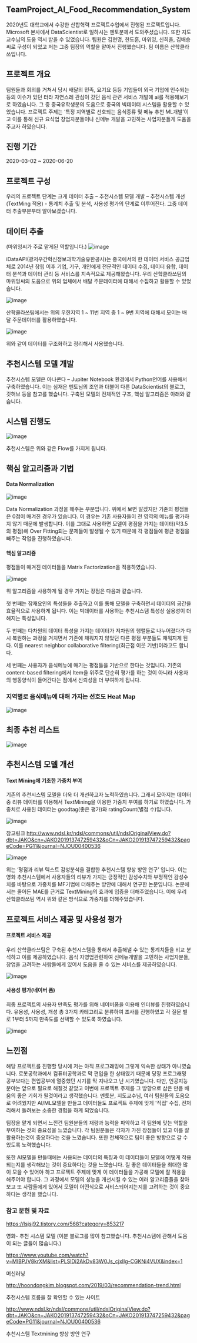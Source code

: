 ## TeamProject_AI_Food_Recommendation_System

2020년도 대학교에서 수강한 산합혁력 프로젝트수업에서 진행된 프로젝트입니다. Microsoft 본사에서 DataScientist로 일하시는 멘토분께서 도와주셨습니다. 또한 지도 교수님의 도움 역시 받을 수 있었습니다. 팀원은 김현명, 한도훈, 마위잉, 신희을, 김배승씨로 구성이 되었고 저는 그중 팀장의 역할을 맡아서 진행했습니다. 팀 이름은 산학클라쓰입니다.


## 프로젝트 개요

  팀원들과 회의를 거쳐서 당시 배달의 민족, 요기요 등등 기업들이 외국 기업에 인수되는 등의 이슈가 있던 터라 자연스레 관심이 갔던 음식 관련 서비스 개발에 ai를 적용해보기로 하였습니다. 그 중 중국유학생분의 도움으로 중국의 빅데이터 시스템을 활용할 수 있었습니다. 프로젝트 주제는 ‘특정 지역별로 선호되는 음식종류 및 메뉴 추천 ML개발’이고 이를 통해 신규 요식업 창업자분들이나 신메뉴 개발을 고민하는 사업자분들게 도움을 주고자 하였습니다.


## 진행 기간
2020-03-02 ~ 2020-06-20


## 프로젝트 구성

 우리의 프로젝트 단계는 크게 데이터 추출 – 추천시스템 모델 개발 – 추천시스템 개선(TextMing 적용) - 통계치 추출 및 분석, 사용성 평가의 단계로 이루어진다.
그중 데이터 추출부분부터 알아보겠습니다.

## 데이터 추출
(마위잉씨가 주로 맡게된 역할입니다.)
![image](https://user-images.githubusercontent.com/44837403/115152128-d1d1bc80-a0aa-11eb-858d-6159df836203.png)

iDataAPI(광저우간혁신정보과학기술유한공사)는 중국에서의 한 데이터 서비스 공급업체로 2014년 창립 이후 기업, 기구, 개인에게 전문적인 데이터 수집, 데이터 융합, 데이터 분석과 데이터 관리 등 서비스를 지속적으로 제공해왔습니다. 우리 산학클라쓰팀의 마위잉씨의 도움으로 위의 업체에서 배달 주문데이터에 대해서 수집하고 활용할 수 있었습니다.

 ![image](https://user-images.githubusercontent.com/44837403/120885843-fadfe980-c625-11eb-867e-6a8e50857d6c.png)

 산학클라쓰팀에서는 위의 우한지역 1 ~ 11번 지역 중 1 ~ 9번 지역에 대해서 모이는 배달 주문데이터를 활용하였습니다. 

![image](https://user-images.githubusercontent.com/44837403/115152381-cf239700-a0ab-11eb-88a5-b8a962dbb7d0.png)


위와 같이 데이터를 구조화하고 정리해서 사용했습니다.

## 추천시스템 모델 개발

 추천시스템 모델은 아나콘다 – Jupiter Notebook 환경에서 Python언어를 사용해서 구축하였습니다. 이는 심재은 멘토님의 조언과 더불어 다른 DataScientist의 블로그, 깃허브 등을 참고를 했습니다. 구축된 모델의 전체적인 구조, 핵심 알고리즘은 아래와 같습니다. 


## 시스템 진행도

![image](https://user-images.githubusercontent.com/44837403/121030985-edbd2900-c7e4-11eb-9096-1f9d5ac6229c.png)

추천시스템은 위와 같은 Flow를 가지게 됩니다.


## 핵심 알고리즘과 기법

#### Data Normalization
![image](https://user-images.githubusercontent.com/44837403/121035624-062f4280-c7e9-11eb-9013-792b224e7b69.png)


Data Normalization 과정을 해주는 부분입니다. 위에서 보면 알겠지만 기존의 평점들은 0점이 매겨진 경우가 있습니다. 이 경우는 기존 사용자들이 전 영역의 메뉴를 평가하지 않기 때문에 발생합니다. 이를 그대로 사용하면 모델이 평점을 가지는 데이터(약3.5의 평점)에 Over Fitting되는 문제들이 발생될 수 있기 때문에 각 평점들에 평균 평점을 빼주는 작업을 진행하였습니다.


#### 핵심 알고리즘

평점들이 매겨진 데이터들을 Matrix Factorization을 적용하였습니다.

![image](https://user-images.githubusercontent.com/44837403/121035712-1d6e3000-c7e9-11eb-88d0-cc50675d0799.png)

 위 알고리즘을 사용하게 될 경우 가지는 장점은 다음과 같습니다.
 
 첫 번째는 잠재요인의 특성들을 추출하고 이를 통해 모델을 구축하면서 데이터의 공간을 효율적으로 사용하게 됩니다. 이는 빅데이터를 사용하는 추천시스템 특성상 실용성이 더해지는 특성입니다.
 
 두 번째는 다차원의 데이터 특성을 가지는 데이터가 저차원의 행렬들로 나누어졌다가 다시 복원하는 과정을 거치면서 기존에 채워지지 않았던 다른 평점 부분들도 채워지게 된다. 이를 nearest neighbor collaborative filtering(최근접 이웃 기반)이라고도 합니다.
 
 세 번째는 사용자가 음식메뉴에 매기는 평점들을 기반으로 한다는 것입니다. 
기존의 content-based filtering에서 Item을 위주로 단순히 평가를 하는 것이 아니라 사용자의 행동양식이 들어간다는 점에서 신뢰성을 더 부여하게 됩니다.


### 지역별로 음식메뉴에 대해 가지는 선호도 Heat Map

![image](https://user-images.githubusercontent.com/44837403/115152557-8b7d5d00-a0ac-11eb-92c2-52cf7cdf6a6a.png)


## 최종 추천 리스트
![image](https://user-images.githubusercontent.com/44837403/115152578-a18b1d80-a0ac-11eb-8f5f-b2d8796a14cd.png)


## 추천시스템 모델 개선

#### Text Mining에 기초한 가중치 부여

 기존의 추천시스템 모델을 더욱 더 개선하고자 노력하였습니다. 그래서 모아지는 데이터 중 리뷰 데이터를 이용해서 TextMining을 이용한 가중치 부여를 하기로 하였습니다.
가중치로 사용된 데이터는 goodtag(좋은 평가)와 ratingCount(별점 수)입니다.

![image](https://user-images.githubusercontent.com/44837403/115152725-3beb6100-a0ad-11eb-9b7b-54c9d2e6ae2f.png)


참고링크
http://www.ndsl.kr/ndsl/commons/util/ndslOriginalView.do?dbt=JAKO&cn=JAKO201913747259432&oCn=JAKO201913747259432&pageCode=PG11&journal=NJOU00400536

![image](https://user-images.githubusercontent.com/44837403/115152730-43ab0580-a0ad-11eb-9cf8-049c3bf47a48.png)


 위는 ‘평점과 리뷰 텍스트 감성분석을 결합한 추천시스템 향상 방안 연구’ 입니다. 이는 영화 추천시스템에서 사용자들의 리뷰가 가지는 긍정적인 감성수치와 부정적인 감성수치를 바탕으로 가중치를 MF기법에 더해주는 방안에 대해서 연구한 논문입니다. 논문에서는 줄어든 MAE를 근거로 TextMining의 효과에 입증을 더해주었습니다. 이에 우리 산학클라쓰팀 역시 위와 같은 방식으로 가중치를 더해주었습니다.


## 프로젝트 서비스 제공 및 사용성 평가

#### 프로젝트 서비스 제공

 우리 산학클라쓰팀은 구축된 추천시스템을 통해서 추출해낼 수 있는 통계치들을 비교 분석하고 이를 제공하였습니다. 음식 자영업관련하여 신메뉴개발을 고민하는 사업자분들, 창업을 고려하는 사람들에게 있어서 도움을 줄 수 있는 서비스를 제공하였습니다.
 
![image](https://user-images.githubusercontent.com/44837403/115152841-da77c200-a0ad-11eb-8bd5-6e699939683e.png)


#### 사용성 평가(네이버 폼)

최종 프로젝트의 사용자 만족도 평가를 위해 네이버폼을 이용해 인터뷰를 진행하였습니다. 유용성, 사용성, 개성 총 3가지 카테고리로 분류하여 조사를 진행하였고 각 질문 별로 1부터 5까지 만족도를 선택할 수 있도록 하였습니다. 

![image](https://user-images.githubusercontent.com/44837403/115152953-6ab60700-a0ae-11eb-9980-e67b1ec359e9.png)



## 느낀점

해당 프로젝트를 진행할 당시에 저는 아직 프로그래밍에 그렇게 익숙한 상태가 아니였습니다. 로봇공학과에서 컴퓨터공학과로 막 편입을 한 상태였기 때문에 당장 프로그래밍 공부보다는 편입공부에 열중했던 시기를 막 지나오고 난 시기였습니다. 다만, 인공지능분야는 앞으로 필요로 해질것 같았고 이번에 프로젝트 주제를 그 방향으로 삼은 만큼 배움의 좋은 기회가 될것이라고 생각했습니다. 멘토분, 지도교수님, 여러 팀원들의 도움으로 어려웠지만 AI/ML모델을 만들고 데이터들도 프로젝트 주제에 맞게 '직접' 수집, 전처리해서 돌려보는 소중한 경험을 하게 되었습니다.

팀장을 맡게 되면서 느낀건 팀원분들의 재량과 능력을 파악하고 각 팀원에 맞는 역할을 부여하는 것의 중요성을 느꼈습니다. 각 팀원분들은 각자가 가진 장점들이 있고 이를 잘 활용하는것이 중요하다는 것을 느꼈습니다. 또한 전체적으로 팀이 좋은 방향으로 갈 수 있도록 노력했습니다.

 또한 AI모델을 만들때에는 사용되는 데이터의 특징과 이 데이터들이 모델에 어떻게 작용되는지를 생각해보는 것이 중요하다는 것을 느꼈습니다. 질 좋은 데이터들을 최대한 많이 모을 수 있어야 하고 프로젝트 주제에 맞게 이 데이터들을 가공해 모델에 잘 적용을 해주어야 합니다. 그 과정에서 모델의 성능을 개선시킬 수 있는 여러 알고리즘들을 찾아보고 또 사람들에게 있어서 모델이 어떤식으로 서비스되어지는지를 고려하는 것이 중요하다는 생각을 했습니다.



### 참고 문헌 및 자료

https://lsjsj92.tistory.com/568?category=853217

영화- 추천 시스템 모델 (이분 블로그를 많이 참고했습니다. 추천시스템에 관해서 도움이 되는 글들이 많습니다.)

https://www.youtube.com/watch?v=MIBPJV8krXM&list=PLSlDi2AkDv83W0Js_cjxlIg-CGKNi4VUX&index=1

머신러닝 

http://hoondongkim.blogspot.com/2019/03/recommendation-trend.html

추천시스템 흐름을 잘 확인할 수 있는 사이트

http://www.ndsl.kr/ndsl/commons/util/ndslOriginalView.do?dbt=JAKO&cn=JAKO201913747259432&oCn=JAKO201913747259432&pageCode=PG11&journal=NJOU00400536

추천시스템 Textmining 향상 방안 연구






